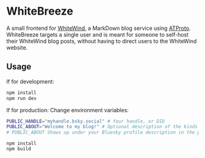 # WhiteBreeze
A small frontend for [WhiteWind](https://whtwnd.com/), a MarkDown blog service using [ATProto](https://atproto.com/).
WhiteBreeze targets a single user and is meant for someone to self-host their WhiteWind blog posts, without having to direct users to the WhiteWind website.

## Usage

If for development:
```sh
npm install
npm run dev
```

If for production:
Change environment variables:
```sh
PUBLIC_HANDLE="myhandle.bsky.social" # Your handle, or DID
PUBLIC_ABOUT="Welcome to my blog!" # Optional description of the kinds of posts you'll be making, or a greeting.
# PUBLIC_ABOUT Shows up under your Bluesky profile description in the profile card.
```

```
npm install
npm build
```